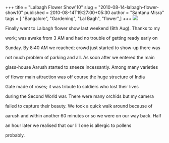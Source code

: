 +++
title = "Lalbagh Flower Show'10"
slug = "2010-08-14-lalbagh-flower-show10"
published = 2010-08-14T19:27:00+05:30
author = "Santanu Misra"
tags = [ "Bangalore", "Gardening", "Lal Bagh", "flower",]
+++
[![](../images/thumbnails/2010-08-14-lalbagh-flower-show10-flower-show-banaglore.jpg)](../images/2010-08-14-lalbagh-flower-show10-flower-show-banaglore.jpg)

Finally went to Lalbagh flower show last weekend (8th Aug). Thanks to my
work; was awake from 3 AM and had no trouble of getting ready early on
Sunday. By 8:40 AM we reached; crowd just started to show-up there was
not much problem of parking and all. As soon after we entered the main
glass-house Aarush started to sneeze incessantly. Among many varieties
of flower main attraction was off course the huge structure of India
Gate made of roses; it was tribute to soldiers who lost their lives
during the Second World war. There were many orchids but my camera
failed to capture their beauty. We took a quick walk around because of
aarush and within another 60 minutes or so we were on our way back. Half
an hour later we realised that our li'l one is allergic to pollens
probably.
